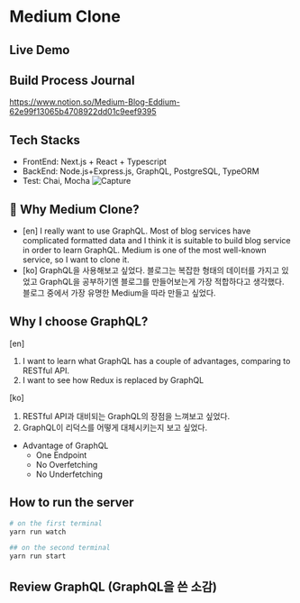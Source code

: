 # Medium Clone
## Live Demo

## Build Process Journal
https://www.notion.so/Medium-Blog-Eddium-62e99f13065b4708922dd01c9eef9395

## Tech Stacks
* FrontEnd: Next.js + React + Typescript
* BackEnd: Node.js+Express.js, GraphQL, PostgreSQL, TypeORM
* Test: Chai, Mocha
![Capture](https://user-images.githubusercontent.com/37981164/94328308-6c3ba880-ff7f-11ea-94ec-a40468113ed5.PNG)

## 👏 Why Medium Clone?
* [en] I really want to use GraphQL. Most of blog services have complicated formatted data and I think it is suitable to build blog service in order to learn GraphQL. Medium is one of the most well-known service, so I want to clone it.
* [ko] GraphQL을 사용해보고 싶었다. 블로그는 복잡한 형태의 데이터를 가지고 있었고 GraphQL을 공부하기엔 블로그를 만들어보는게 가장 적합하다고 생각했다. 블로그 중에서 가장 유명한 Medium을 따라 만들고 싶었다.

## Why I choose GraphQL?
[en]
1) I want to learn what GraphQL has a couple of advantages, comparing to RESTful API.
2) I want to see how Redux is replaced by GraphQL

[ko]

1) RESTful API과 대비되는 GraphQL의 장점을 느껴보고 싶었다.
2) GraphQL이 리덕스를 어떻게 대체시키는지 보고 싶었다.

* Advantage of GraphQL
    * One Endpoint
    * No Overfetching
    * No Underfetching


## How to run the server
```bash
# on the first terminal
yarn run watch

## on the second terminal
yarn run start
```


## Review GraphQL (GraphQL을 쓴 소감)
